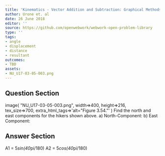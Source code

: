 ```yaml
---
title: 'Kinematics - Vector Addition and Subtraction: Graphical Methods'
author: Urone et. al
date: 26 June 2018
editor: ''
source: https://github.com/openwebwork/webwork-open-problem-library
type: ''
tags:
- angle
- displacement
- distance
- resultant
outcomes:
- TBD
assets:
- NU_U17-03-05-003.png
---
```


## Question Section 

image( "NU_U17-03-05-003.png", width=>400, height=>216,  
tex_size=>700, extra_html_tags=>'alt="Figure 3.54."' )
Find the north and east components for the hikers shown above.
a) North-Component:
b) East Component:

## Answer Section

A1 = 5*sin(40*pi/180)
A2 = 5*cos(40*pi/180)